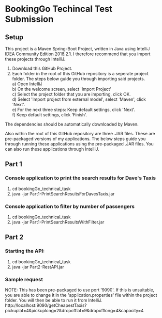 #  BookingGo Techincal Test Submission

## Setup
This project is a Maven Spring-Boot Project, written in Java using IntelliJ IDEA Community Edition 2018.2.1. I therefore recommend that you import these projects through IntelliJ.<br>
1) Download this GitHub Project.<br>
2) Each folder in the root of this GitHub repository is a seperate project folder. The steps below guide you through importing said projects.<br>
  a) Open IntelliJ<br>
  b) On the welcome screen, select  'Import Project'<br>
  c) Select the project folder that you are importing, click OK. <br>
  d) Select 'Import project from external model', select 'Maven', click 'Next'.<br>
  e) For the next three steps: Keep default settings, click 'Next'.<br>
  f) Keep default settings, click 'Finish'.<br>

The dependencies should be automatically downloaded by Maven. 

Also within the root of this GitHub repository are three .JAR files. These are pre-packaged versions of my applications. The below steps guide you through running these applications using the pre-packaged .JAR files.
You can also run these applications through IntelliJ. 

## Part 1

### Console application to print the search results for Dave's Taxis
1. cd bookingGo_technical_task
2. java -jar Part1-PrintSearchResultsForDavesTaxis.jar

### Console application to filter by number of passengers
1. cd bookingGo_technical_task
2. java -jar Part1-PrintSearchResultsWithFilter.jar

## Part 2
### Starting the API:
1. cd bookingGo_technical_task 
2. java -jar Part2-RestAPI.jar

### Sample request
NOTE: This has been pre-packaged to use port '9090'. If this is unsuitable, you are able to change it in the 'application.properties' file within the project folder. You will then be able to run it from IntelliJ.
http://localhost:9090/getCheapestTaxis?pickuplat=4&pickuplong=2&dropofflat=9&dropofflong=4&capacity=4
